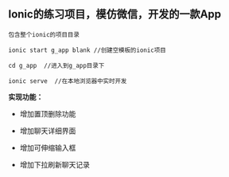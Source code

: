 ## Ionic的练习项目，模仿微信，开发的一款App

```
包含整个ionic的项目目录

ionic start g_app blank //创建空模板的ionic项目

cd g_app  //进入到g_app目录下

ionic serve  //在本地浏览器中实时开发

```

**实现功能：**
- 增加置顶删除功能

- 增加聊天详细界面

- 增加可伸缩输入框

- 增加下拉刷新聊天记录
